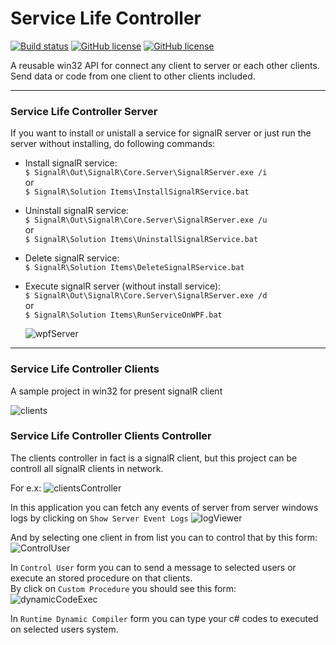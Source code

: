 # Service Life Controller 
[![Build status](https://ci.appveyor.com/api/projects/status/qs8hglln9b55nyk4?svg=true)](https://ci.appveyor.com/project/Behzadkhosravifar/signalr)
[![GitHub license](https://img.shields.io/github/license/mashape/apistatus.svg)](https://github.com/Behzadkhosravifar/SignalR/blob/master/LICENSE)
[![GitHub license](https://img.shields.io/badge/first--timers--only-friendly-blue.svg)](http://www.firsttimersonly.com/)

A reusable win32 API  for connect any client to server or each other clients. Send data or code from one client to other clients included.

---------------------------
### Service Life Controller Server
If you want to install or unistall a service for signalR server or just run the server without installing, do following commands:

* Install signalR service: <br/>
	`$ SignalR\Out\SignalR\Core.Server\SignalRServer.exe /i` <br/>
	or <br/>
	`$ SignalR\Solution Items\InstallSignalRService.bat`


* Uninstall signalR service: <br/>
	`$ SignalR\Out\SignalR\Core.Server\SignalRServer.exe /u` <br/>
	or <br/>
	`$ SignalR\Solution Items\UninstallSignalRService.bat`


* Delete signalR service: <br/>
	`$ SignalR\Solution Items\DeleteSignalRService.bat`


* Execute signalR server (without install service): <br/>
	`$ SignalR\Out\SignalR\Core.Server\SignalRServer.exe /d` <br/>
	or <br/>
	`$ SignalR\Solution Items\RunServiceOnWPF.bat`

	![wpfServer](https://raw.githubusercontent.com/Behzadkhosravifar/SignalR/master/img/wpfServer.PNG)

--------------------------
### Service Life Controller Clients
A sample project in win32 for present signalR client

![clients](https://raw.githubusercontent.com/Behzadkhosravifar/SignalR/master/img/clients.PNG)


### Service Life Controller Clients Controller
The clients controller in fact is a signalR client, but this project can be controll all signalR clients in network.

For e.x:
![clientsController](https://raw.githubusercontent.com/Behzadkhosravifar/SignalR/master/img/clientsController.png)

In this application you can fetch any events of server from server windows logs by clicking on `Show Server Event Logs`
![logViewer](https://raw.githubusercontent.com/Behzadkhosravifar/SignalR/master/img/logViewer.png)

And by selecting one client in from list you can to control that by this form:
![ControlUser](https://raw.githubusercontent.com/Behzadkhosravifar/SignalR/master/img/selectedUserController.png)

In `Control User` form you can to send a message to selected users or execute an stored procedure on that clients. <br/>
By click on `Custom Procedure` you should see this form:
![dynamicCodeExec](https://raw.githubusercontent.com/Behzadkhosravifar/SignalR/master/img/dynamicCodeExec.PNG)

In `Runtime Dynamic Compiler` form you can type your c# codes to executed on selected users system.
